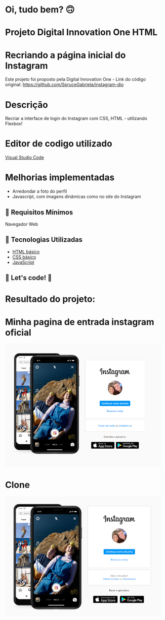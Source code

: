 # Oi, tudo bem? 🙃

# Projeto Digital Innovation One HTML
# Recriando a página inicial do Instagram
Este projeto foi proposto pela Digital Innovation One - Link do código original: https://github.com/SpruceGabriela/instagram-dio

# Descrição
Recriar a interface de login do Instagram com CSS, HTML - utilizando Flexbox!

# Editor de codigo utilizado
[Visual Studio Code](https://code.visualstudio.com/)

# Melhorias implementadas
- Arredondar a foto do perfil
- Javascript, com imagens dinâmicas como no site do Instagram

## :seedling: Requisitos Mínimos

Navegador Web
## :rocket: Tecnologias Utilizadas 

* [HTML básico](https://www.w3schools.com/html/)
* [CSS básico](https://developer.mozilla.org/pt-BR/docs/Web/CSS)
* [JavaScript](https://developer.mozilla.org/pt-BR/docs/Web/JavaScript)

## 🚀 Let's code! 🚀

# Resultado do projeto:


# Minha pagina de entrada instagram oficial

<p align="center">
  <img src="https://github.com/efcunha/instagram-dio/blob/main/assets/instagram-efcunha.png" width="600" heigth="600">
</p>

# Clone

<p align="center">
  <img src="https://github.com/efcunha/instagram-dio/blob/main/assets/instagram-clone.png" width="600" heigth="600">
</p>